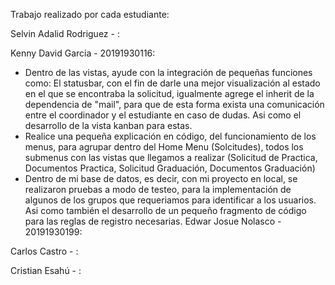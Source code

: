 Trabajo realizado por cada estudiante:

Selvin Adalid Rodriguez - :

Kenny David Garcia - 20191930116:
   - Dentro de las vistas, ayude con la integración de pequeñas funciones como: El statusbar, con el fin de darle una mejor visualización al estado en el que se encontraba la solicitud, igualmente agrege el inherit de la dependencia de "mail", para que de esta forma exista una comunicación entre el coordinador y el estudiante en caso de dudas. Asi como el desarrollo de la vista kanban para estas.
   - Realice una pequeña explicación en código, del funcionamiento de los menus, para agrupar dentro del Home Menu (Solcitudes), todos los submenus con las vistas que llegamos a realizar (Solicitud de Practica, Documentos Practica, Solicitud Graduación, Documentos Graduación)
   - Dentro de mi base de datos, es decir, con mi proyecto en local, se realizaron pruebas a modo de testeo, para la implementación de algunos de los grupos que requeriamos para identificar a los usuarios. Asi como también el desarrollo de un pequeño fragmento de código para las reglas de registro necesarias.
Edwar Josue Nolasco - 20191930199:

Carlos Castro - :

Cristian Esahú - :
